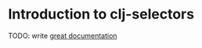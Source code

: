 # Introduction to clj-selectors

TODO: write [great documentation](http://jacobian.org/writing/what-to-write/)
